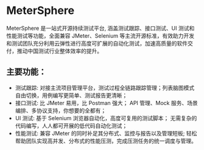 # MeterSphere

MeterSphere 是一站式开源持续测试平台, 涵盖测试跟踪、接口测试、UI 测试和性能测试等功能，全面兼容 JMeter、Selenium 等主流开源标准，有效助力开发和测试团队充分利用云弹性进行高度可扩展的自动化测试，加速高质量的软件交付，推动中国测试行业整体效率的提升。


## 主要功能：

- 测试跟踪: 对接主流项目管理平台，测试过程全链路跟踪管理；列表脑图模式自由切换，用例编写更简单、测试报告更清晰；
- 接口测试: 比 JMeter 易用，比 Postman 强大； API 管理、Mock 服务、场景编排、多协议支持，你想要的全都有；
- UI 测试: 基于 Selenium 浏览器自动化，高度可复用的测试脚本； 无需复杂的代码编写，人人都可开展的低代码自动化测试；
- 性能测试: 兼容 JMeter 的同时补足其分布式、监控与报告以及管理短板; 轻松帮助团队实现高并发、分布式的性能压测，完成压测任务的统一调度与管理。